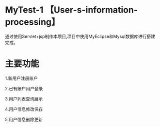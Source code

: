 # MyTest-1  【User-s-information-processing】
通过使用Servlet+jsp制作本项目,项目中使用MyEclipse和Mysql数据库进行搭建完成。

# 主要功能
1.新用户注册账户

2.已有账户用户登录

3.用户列表查询展示

4.用户信息修改保存

5.用户信息删除更新
